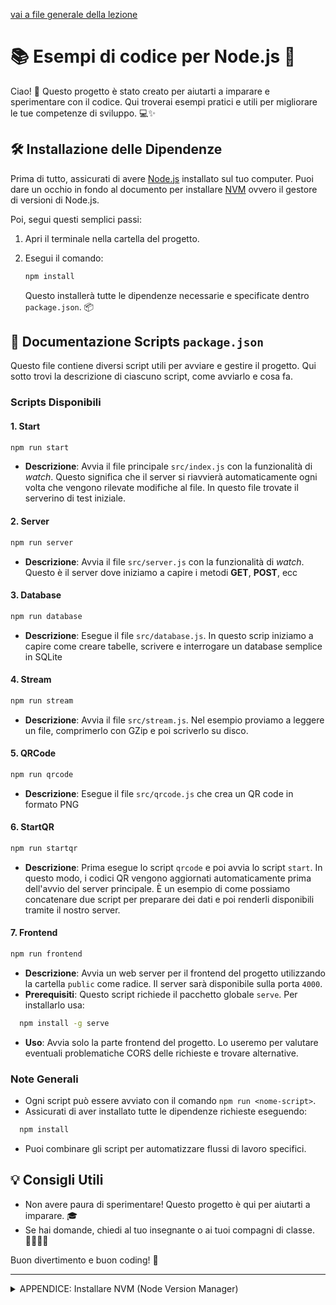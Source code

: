 [vai a file generale della lezione](4_Lezione.md)

# 📚 Esempi di codice per Node.js 🚀

Ciao! 👋 Questo progetto è stato creato per aiutarti a imparare e sperimentare con il codice. Qui troverai esempi pratici e utili per migliorare le tue competenze di sviluppo. 💻✨

## 🛠️ Installazione delle Dipendenze

Prima di tutto, assicurati di avere [Node.js](https://nodejs.org/) installato sul tuo computer.
Puoi dare un occhio in fondo al documento per installare [NVM](#nvm) ovvero il gestore di versioni di Node.js.

Poi, segui questi semplici passi:

1. Apri il terminale nella cartella del progetto.
2. Esegui il comando:

   ```bash
   npm install
   ```

   Questo installerà tutte le dipendenze necessarie e specificate dentro `package.json`. 📦

## 📜 Documentazione Scripts `package.json`

Questo file contiene diversi script utili per avviare e gestire il progetto. Qui sotto trovi la descrizione di ciascuno script, come avviarlo e cosa fa.

### Scripts Disponibili

#### 1. **Start**

```bash
npm run start
```

- **Descrizione**: Avvia il file principale `src/index.js` con la funzionalità di _watch_. Questo significa che il server si riavvierà automaticamente ogni volta che vengono rilevate modifiche al file. In questo file trovate il serverino di test iniziale.

#### 2. **Server**

```bash
npm run server
```

- **Descrizione**: Avvia il file `src/server.js` con la funzionalità di _watch_. Questo è il server dove iniziamo a capire i metodi **GET**, **POST**, ecc

#### 3. **Database**

```bash
npm run database
```

- **Descrizione**: Esegue il file `src/database.js`. In questo scrip iniziamo a capire come creare tabelle, scrivere e interrogare un database semplice in SQLite

#### 4. **Stream**

```bash
npm run stream
```

- **Descrizione**: Avvia il file `src/stream.js`. Nel esempio proviamo a leggere un file, comprimerlo con GZip e poi scriverlo su disco.

#### 5. **QRCode**

```bash
npm run qrcode
```

- **Descrizione**: Esegue il file `src/qrcode.js` che crea un QR code in formato PNG

#### 6. **StartQR**

```bash
npm run startqr
```

- **Descrizione**: Prima esegue lo script `qrcode` e poi avvia lo script `start`. In questo modo, i codici QR vengono aggiornati automaticamente prima dell'avvio del server principale. È un esempio di come possiamo concatenare due script per preparare dei dati e poi renderli disponibili tramite il nostro server.

#### 7. **Frontend**

```bash
npm run frontend
```

- **Descrizione**: Avvia un web server per il frontend del progetto utilizzando la cartella `public` come radice. Il server sarà disponibile sulla porta `4000`.
- **Prerequisiti**: Questo script richiede il pacchetto globale `serve`. Per installarlo usa:

```bash
  npm install -g serve
```

- **Uso**: Avvia solo la parte frontend del progetto. Lo useremo per valutare eventuali problematiche CORS delle richieste e trovare alternative.

### Note Generali

- Ogni script può essere avviato con il comando `npm run <nome-script>`.
- Assicurati di aver installato tutte le dipendenze richieste eseguendo:

```bash
  npm install
```

- Puoi combinare gli script per automatizzare flussi di lavoro specifici.

## 💡 Consigli Utili

- Non avere paura di sperimentare! Questo progetto è qui per aiutarti a imparare. 🎓
- Se hai domande, chiedi al tuo insegnante o ai tuoi compagni di classe. 👩‍🏫👨‍💻

Buon divertimento e buon coding! 🎉

---

<details>
<summary>APPENDICE: Installare NVM (Node Version Manager)</summary>
<h3 id="nvm">NVM</h3>

#### Su Windows

1. Scarica il programma di installazione di NVM per Windows dal repository ufficiale: [nvm-windows](https://github.com/coreybutler/nvm-windows/releases).
2. Esegui il file `.exe` scaricato e segui le istruzioni per completare l'installazione.
3. Dopo l'installazione, apri un nuovo terminale e verifica che NVM sia installato correttamente eseguendo:

   ```bash
   nvm version
   ```

4. Ora puoi utilizzare NVM per installare e gestire diverse versioni di Node.js.
5. Il gestore di versioni NVM è installato, ora procedi con l'installazione e attivazione di una versione di Node.js (in fondo)

#### Su macOS

1. Assicurati di avere [Homebrew](https://brew.sh/) installato sul tuo sistema.
2. Esegui il seguente comando per installare NVM:

   ```bash
   brew install nvm
   ```

3. Crea una directory per NVM e aggiungi le seguenti righe al tuo file di configurazione della shell (`~/.zshrc` o `~/.bashrc`):

   ```bash
   export NVM_DIR="$HOME/.nvm"
   [ -s "/usr/local/opt/nvm/nvm.sh" ] && \. "/usr/local/opt/nvm/nvm.sh"
   ```

4. Ricarica il file di configurazione della shell eseguendo:

   ```bash
   source ~/.zshrc
   ```

5. Verifica che NVM sia installato correttamente eseguendo:

   ```bash
   nvm --version
   ```

6. Il gestore di versioni NVM è installato, ora procedi con l'installazione e attivazione di una versione di Node.js (in fondo)

#### Installa e attiva la versione LTS di Node.js

Ovvero installa la versione più recente e stabile di Node.js, per la quale garantiscono aggiornamenti a lungo termine.

Installa la versione recente di Node.js

- Windows: `nvm install lts` e poi `nvm use lts`
- altrimenti se non funziona o usi Linux, ecc: `nvm install --lts` e poi `nvm use --lts`

Ora sei pronto per utilizzare NVM per installare e gestire diverse versioni di Node.js! 🎉

</details>
